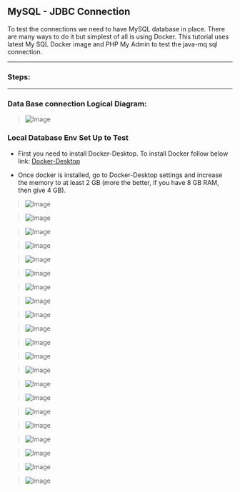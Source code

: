 ## MySQL - JDBC Connection

To test the connections we need to have MySQL database in place. There are many ways to do it but simplest of all is using Docker.
This tutorial uses latest My SQL Docker image and PHP My Admin to test the java-mq sql connection.

---
### Steps:

---

### Data Base connection Logical Diagram: 
> ![Image](Screenshot%202020-11-24%20at%203.21.49%20PM.png)

### Local Database Env Set Up to Test

* First you need to install Docker-Desktop. To install Docker follow below link:
 [Docker-Desktop](https://www.docker.com/products/docker-desktop)
 
* Once docker is installed, go to Docker-Desktop settings and increase the memory to at least 2 GB (more the better, if you have 8 GB RAM, then give 4 GB).

> ![Image](Screenshot%202020-11-24%20at%203.36.10%20PM.png)

> ![Image](1.png)

> ![Image](2.png)

> ![Image](3.png)

> ![Image](4.png)

> ![Image](5.png)

> ![Image](6.png)

> ![Image](7.png)

> ![Image](8.png)

> ![Image](9.png)

> ![Image](10.png)

> ![Image](11.png)

> ![Image](12.png)

> ![Image](13.png)

> ![Image](14.png)

> ![Image](15.png)

> ![Image](16.png)

> ![Image](17.png)

> ![Image](18.png)

> ![Image](19.png)

> ![Image](20.png)



